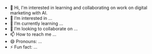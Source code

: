 - 👋 Hi, I'm interested in learning and collaborating on work on digital marketing with AI.
- 👀 I’m interested in ...
- 🌱 I’m currently learning ...
- 💞️ I’m looking to collaborate on ...
- 📫 How to reach me ...
- 😄 Pronouns: ...
- ⚡ Fun fact: ...

<!---
LAAROSA/LAAROSA is a ✨ special ✨ repository because its `README.md` (this file) appears on your GitHub profile.
You can click the Preview link to take a look at your changes.
--->
